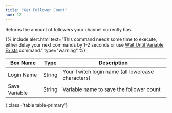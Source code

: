 ```yaml
---
title: "Get Follower Count"
num: 12
---
```


Returns the amount of followers your channel currently has.

{% include alert.html text="This command needs some time to execute, either delay your next commands by 1-2 seconds or use <a href='/docs2/commands/wait#waituntilvariableexists'>Wait Until Variable Exists</a> command." type="warning" %} 

| Box Name | Type | Description | 
|-------|--------|--------
|Login Name|String|Your Twitch login name (all lowercase characters)
|Save Variable|String|Variable name to save the follower count
{:class='table table-primary'}










